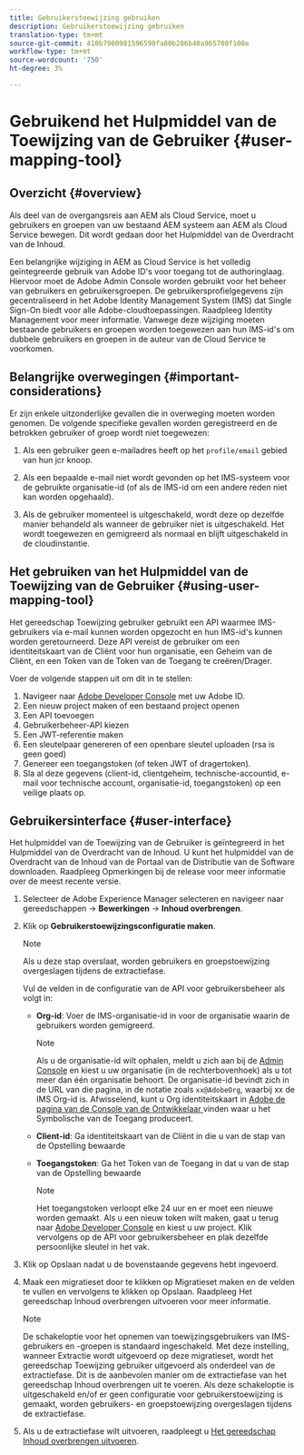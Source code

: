 ```yaml
---
title: Gebruikerstoewijzing gebruiken
description: Gebruikerstoewijzing gebruiken
translation-type: tm+mt
source-git-commit: 410b7900981596590fa80b286b40a965700f108e
workflow-type: tm+mt
source-wordcount: '750'
ht-degree: 3%

---
```



# Gebruikend het Hulpmiddel van de Toewijzing van de Gebruiker {#user-mapping-tool}

## Overzicht {#overview}

Als deel van de overgangsreis aan AEM als Cloud Service, moet u gebruikers en groepen van uw bestaand AEM systeem aan AEM als Cloud Service bewegen. Dit wordt gedaan door het Hulpmiddel van de Overdracht van de Inhoud.

Een belangrijke wijziging in AEM as Cloud Service is het volledig geïntegreerde gebruik van Adobe ID&#39;s voor toegang tot de authoringlaag.  Hiervoor moet de Adobe Admin Console worden gebruikt voor het beheer van gebruikers en gebruikersgroepen. De gebruikersprofielgegevens zijn gecentraliseerd in het Adobe Identity Management System (IMS) dat Single Sign-On biedt voor alle Adobe-cloudtoepassingen. Raadpleeg Identity Management voor meer informatie. Vanwege deze wijziging moeten bestaande gebruikers en groepen worden toegewezen aan hun IMS-id&#39;s om dubbele gebruikers en groepen in de auteur van de Cloud Service te voorkomen.

## Belangrijke overwegingen {#important-considerations}

Er zijn enkele uitzonderlijke gevallen die in overweging moeten worden genomen. De volgende specifieke gevallen worden geregistreerd en de betrokken gebruiker of groep wordt niet toegewezen:

1. Als een gebruiker geen e-mailadres heeft op het `profile/email` gebied van hun jcr knoop.

1. Als een bepaalde e-mail niet wordt gevonden op het IMS-systeem voor de gebruikte organisatie-id (of als de IMS-id om een andere reden niet kan worden opgehaald).

1. Als de gebruiker momenteel is uitgeschakeld, wordt deze op dezelfde manier behandeld als wanneer de gebruiker niet is uitgeschakeld.  Het wordt toegewezen en gemigreerd als normaal en blijft uitgeschakeld in de cloudinstantie.

## Het gebruiken van het Hulpmiddel van de Toewijzing van de Gebruiker {#using-user-mapping-tool}

Het gereedschap Toewijzing gebruiker gebruikt een API waarmee IMS-gebruikers via e-mail kunnen worden opgezocht en hun IMS-id&#39;s kunnen worden geretourneerd. Deze API vereist de gebruiker om een identiteitskaart van de Cliënt voor hun organisatie, een Geheim van de Cliënt, en een Token van de Token van de Toegang te creëren/Drager.

Voer de volgende stappen uit om dit in te stellen:

1. Navigeer naar [Adobe Developer Console](https://console.adobe.io) met uw Adobe ID.
1. Een nieuw project maken of een bestaand project openen
1. Een API toevoegen
1. Gebruikerbeheer-API kiezen
1. Een JWT-referentie maken
1. Een sleutelpaar genereren of een openbare sleutel uploaden (rsa is geen goed)
1. Genereer een toegangstoken (of teken JWT of dragertoken).
1. Sla al deze gegevens (client-id, clientgeheim, technische-accountid, e-mail voor technische account, organisatie-id, toegangstoken) op een veilige plaats op.

## Gebruikersinterface {#user-interface}

Het hulpmiddel van de Toewijzing van de Gebruiker is geïntegreerd in het Hulpmiddel van de Overdracht van de Inhoud. U kunt het hulpmiddel van de Overdracht van de Inhoud van de Portaal van de Distributie van de Software downloaden. Raadpleeg Opmerkingen bij de release voor meer informatie over de meest recente versie.

1. Selecteer de Adobe Experience Manager selecteren en navigeer naar gereedschappen -> **Bewerkingen** -> **Inhoud overbrengen**.
1. Klik op **Gebruikerstoewijzingsconfiguratie maken**.

   >[!NOTE]
   >Als u deze stap overslaat, worden gebruikers en groepstoewijzing overgeslagen tijdens de extractiefase.

   Vul de velden in de configuratie van de API voor gebruikersbeheer als volgt in:

   * **Org-id**: Voer de IMS-organisatie-id in voor de organisatie waarin de gebruikers worden gemigreerd.

      >[!NOTE]
      >Als u de organisatie-id wilt ophalen, meldt u zich aan bij de [Admin Console](https://adminconsole.adobe.com/) en kiest u uw organisatie (in de rechterbovenhoek) als u tot meer dan één organisatie behoort. De organisatie-id bevindt zich in de URL van die pagina, in de notatie zoals `xx@AdobeOrg`, waarbij xx de IMS Org-id is.  Afwisselend, kunt u Org identiteitskaart in [Adobe de pagina van de Console van de Ontwikkelaar ](https://console.adobe.io) vinden waar u het Symbolische van de Toegang produceert.

   * **Client-id**: Ga identiteitskaart van de Cliënt in die u van de stap van de Opstelling bewaarde

   * **Toegangstoken**: Ga het Token van de Toegang in dat u van de stap van de Opstelling bewaarde

      >[!NOTE]
      >Het toegangstoken verloopt elke 24 uur en er moet een nieuwe worden gemaakt. Als u een nieuw token wilt maken, gaat u terug naar [Adobe Developer Console](https://console.adobe.io) en kiest u uw project. Klik vervolgens op de API voor gebruikersbeheer en plak dezelfde persoonlijke sleutel in het vak.

1. Klik op Opslaan nadat u de bovenstaande gegevens hebt ingevoerd.

1. Maak een migratieset door te klikken op Migratieset maken en de velden te vullen en vervolgens te klikken op Opslaan. Raadpleeg Het gereedschap Inhoud overbrengen uitvoeren voor meer informatie.

   >[!NOTE]
   >De schakeloptie voor het opnemen van toewijzingsgebruikers van IMS-gebruikers en -groepen is standaard ingeschakeld. Met deze instelling, wanneer Extractie wordt uitgevoerd op deze migratieset, wordt het gereedschap Toewijzing gebruiker uitgevoerd als onderdeel van de extractiefase. Dit is de aanbevolen manier om de extractiefase van het gereedschap Inhoud overbrengen uit te voeren. Als deze schakeloptie is uitgeschakeld en/of er geen configuratie voor gebruikerstoewijzing is gemaakt, worden gebruikers- en groepstoewijzing overgeslagen tijdens de extractiefase.

1. Als u de extractiefase wilt uitvoeren, raadpleegt u [Het gereedschap Inhoud overbrengen uitvoeren](https://experienceleague.adobe.com/docs/experience-manager-cloud-service/moving/cloud-migration/content-transfer-tool/using-content-transfer-tool.html?lang=en#running-tool).



